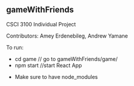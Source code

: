 ## gameWithFriends
CSCI 3100 Individual Project

Contributors: Amey Erdenebileg, Andrew Yamane


To run: 
- cd game // go to gameWithFriends/game/
- npm start //start React App

* Make sure to have node_modules
